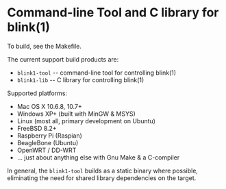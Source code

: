 Command-line Tool and C library for blink(1)
============================================

To build, see the Makefile.

The current support build products are:

- `blink1-tool` -- command-line tool for controlling blink(1)
- `blink1-lib` -- C library for controlling blink(1)


Supported platforms:

- Mac OS X 10.6.8, 10.7+
- Windows XP+ (built with MinGW & MSYS)
- Linux (most all, primary development on Ubuntu)
- FreeBSD 8.2+
- Raspberry Pi (Raspian)
- BeagleBone (Ubuntu)
- OpenWRT / DD-WRT
- ... just about anything else with Gnu Make & a C-compiler

In general, the `blink1-tool` builds as a static binary where possible,
eliminating the need for shared library dependencies on the target.





